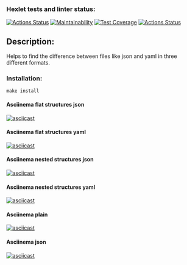 ### Hexlet tests and linter status:
[![Actions Status](https://github.com/l4ught3r/frontend-project-46/workflows/hexlet-check/badge.svg)](https://github.com/l4ught3r/frontend-project-46/actions)
[![Maintainability](https://api.codeclimate.com/v1/badges/2c13e00e4e2b07aab6d2/maintainability)](https://codeclimate.com/github/l4ught3r/frontend-project-46/maintainability)
[![Test Coverage](https://api.codeclimate.com/v1/badges/2c13e00e4e2b07aab6d2/test_coverage)](https://codeclimate.com/github/l4ught3r/frontend-project-46/test_coverage)
[![Actions Status](https://github.com/l4ught3r/frontend-project-46/actions/workflows/action.yml/badge.svg)](https://github.com/l4ught3r/frontend-project-46/actions)
## Description: 
Helps to find the difference between files like json and yaml in three different formats.
### Installation: 
    make install
#### Asciinema flat structures json
[![asciicast](https://asciinema.org/a/xQl34TMFL2L5KfjxfyAk0Kxk1.svg)](https://asciinema.org/a/xQl34TMFL2L5KfjxfyAk0Kxk1)
#### Asciinema flat structures yaml
[![asciicast](https://asciinema.org/a/AkriWgwf0gAClvErrgJ6tZE43.svg)](https://asciinema.org/a/AkriWgwf0gAClvErrgJ6tZE43)
#### Asciinema nested structures json
[![asciicast](https://asciinema.org/a/bduR4YTCfeRzRStqnTruytHog.svg)](https://asciinema.org/a/bduR4YTCfeRzRStqnTruytHog)
#### Asciinema nested structures yaml
[![asciicast](https://asciinema.org/a/g5ZwZhnuiFxb4Kdvgio0OJTUZ.svg)](https://asciinema.org/a/g5ZwZhnuiFxb4Kdvgio0OJTUZ)
#### Asciinema plain
[![asciicast](https://asciinema.org/a/5QeH6JZcuS6lnZ7LTm7Ur5mf0.svg)](https://asciinema.org/a/5QeH6JZcuS6lnZ7LTm7Ur5mf0)
#### Asciinema json
[![asciicast](https://asciinema.org/a/RNcEHOYLd672K6wg8NlLqP2QA.svg)](https://asciinema.org/a/RNcEHOYLd672K6wg8NlLqP2QA)

